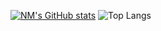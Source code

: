 [![NM's GitHub stats](https://github-readme-stats.vercel.app/api?username=Hydoxl&theme=tokyonight)](https://github.com/anuraghazra/github-readme-stats) ![Top Langs](https://github-readme-stats.vercel.app/api/top-langs/?username=Hydoxl&layout=compact)
